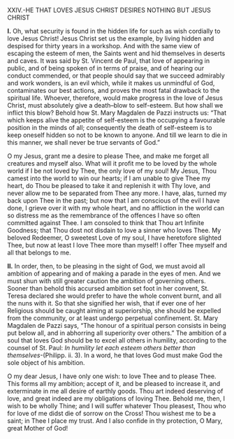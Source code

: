 
XXIV.-HE THAT LOVES JESUS CHRIST DESIRES NOTHING BUT JESUS CHRIST

**I\.** Oh, what security is found in the hidden life for such as wish cordially to love Jesus Christ! Jesus Christ set us the example, by living hidden and despised for thirty years in a workshop. And with the same view of escaping the esteem of men, the Saints went and hid themselves in deserts and caves. It was said by St. Vincent de Paul, that love of appearing in public, and of being spoken of in terms of praise, and of hearing our conduct commended, or that people should say that we succeed admirably and work wonders, is an evil which, while it makes us unmindful of God, contaminates our best actions, and proves the most fatal drawback to the spiritual life. Whoever, therefore, would make progress in the love of Jesus Christ, must absolutely give a death–blow to self-esteem. But how shall we inflict this blow? Behold how St. Mary Magdalen de Pazzi instructs us: “That which keeps alive the appetite of self-esteem is the occupying a favourable position in the minds of all; consequently the death of self-esteem is to keep oneself hidden so not to be known to anyone. And till we learn to die in this manner, we shall never be true servants of God.”

O my Jesus, grant me a desire to please Thee, and make me forget all creatures and myself also. What will it profit me to be loved by the whole world if I be not loved by Thee, the only love of my soul! My Jesus, Thou camest into the world to win our hearts; if I am unable to give Thee my heart, do Thou be pleased to take it and replenish it with Thy love, and never allow me to be separated from Thee any more. I have, alas, turned my back upon Thee in the past; but now that I am conscious of the evil I have done, I grieve over it with my whole heart, and no affliction in the world can so distress me as the remembrance of the offences I have so often committed against Thee. I am consoled to think that Thou art Infinite Goodness; that Thou dost not disdain to love a sinner who loves Thee. My beloved Redeemer, O sweetest Love of my soul, I have heretofore slighted Thee, but now at least I love Thee more than myself! I offer Thee myself and all that belongs to me.

**II\.** In order, then, to be pleasing in the sight of God, we must avoid all ambition of appearing and of making a parade in the eyes of men. And we must shun with still greater caution the ambition of governing others. Sooner than behold this accursed ambition set foot in her convent, St. Teresa declared she would prefer to have the whole convent burnt, and all the nuns with it. So that she signified her wish, that if ever one of her Religious should be caught aiming at superiorship, she should be expelled from the community, or at least undergo perpetual confinement. St. Mary Magdalen de Pazzi says, “The honour of a spiritual person consists in being put below all, and in abhorring all superiority over others.” The ambition of a soul that loves God should be to excel all others in humility, according to the counsel of St. Paul: _In humility let each esteem others better than themselves_-(Philipp. ii. 3). In a word, he that loves God must make God the sole object of his ambition.

O my dear Jesus, I have only one wish: to love Thee and to please Thee. This forms all my ambition; accept of it, and be pleased to increase it, and exterminate in me all desire of earthly goods. Thou art indeed deserving of love, and great indeed are my obligations of loving Thee. Behold me, then, I wish to be wholly Thine; and I will suffer whatever Thou pleasest, Thou who for love of me didst die of sorrow on the Cross! Thou wishest me to be a saint; in Thee I place my trust. And I also confide in thy protection, O Mary, great Mother of God!


